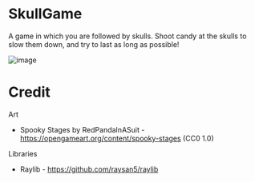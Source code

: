 # SkullGame

A game in which you are followed by skulls. Shoot candy at the skulls to slow them down, and try to last as long as possible!

![image](https://user-images.githubusercontent.com/14290060/139536847-1652760c-0d53-4f5c-9607-ab22b09a7af4.png)

# Credit

Art
- Spooky Stages by RedPandaInASuit - https://opengameart.org/content/spooky-stages (CC0 1.0)

Libraries
- Raylib - https://github.com/raysan5/raylib
